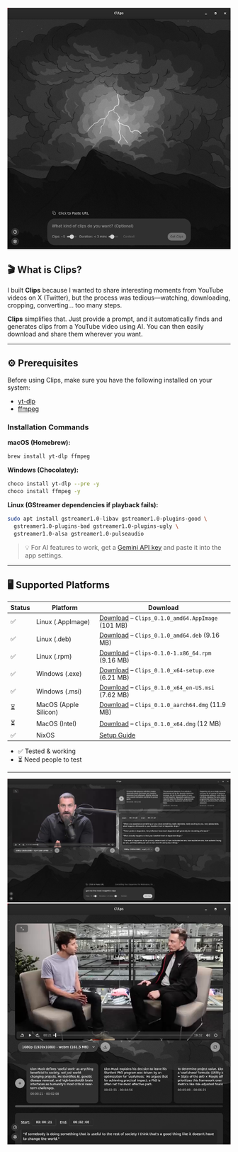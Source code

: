 ![Demo Image](./images/image-small.png)

## 🎬 What is Clips?

I built **Clips** because I wanted to share interesting moments from YouTube videos on X (Twitter), but the process was tedious—watching, downloading, cropping, converting... too many steps.

**Clips** simplifies that. Just provide a prompt, and it automatically finds and generates clips from a YouTube video using AI. You can then easily download and share them wherever you want.

---

## ⚙️ Prerequisites

Before using Clips, make sure you have the following installed on your system:

- [yt-dlp](https://github.com/yt-dlp/yt-dlp/wiki/Installation)
- [ffmpeg](https://ffmpeg.org/download.html)

### Installation Commands

**macOS (Homebrew):**

```sh
brew install yt-dlp ffmpeg
```

**Windows (Chocolatey):**

```sh
choco install yt-dlp --pre -y
choco install ffmpeg -y
```

**Linux (GStreamer dependencies if playback fails):**

```sh
sudo apt install gstreamer1.0-libav gstreamer1.0-plugins-good \
  gstreamer1.0-plugins-bad gstreamer1.0-plugins-ugly \
  gstreamer1.0-alsa gstreamer1.0-pulseaudio
```

> 💡 For AI features to work, get a [Gemini API key](https://aistudio.google.com/apikey) and paste it into the app settings.

---

## 🖥️ Supported Platforms

| Status | Platform              | Download                                                                                                                                |
| ------ | --------------------- | --------------------------------------------------------------------------------------------------------------------------------------- |
| ✅     | Linux (.AppImage)     | [Download](https://github.com/0xmiki/clips/releases/download/v0.1.0/Clips_0.1.0_amd64.AppImage) – `Clips_0.1.0_amd64.AppImage` (101 MB) |
| ✅     | Linux (.deb)          | [Download](https://github.com/0xmiki/clips/releases/download/v0.1.0/Clips_0.1.0_amd64.deb) – `Clips_0.1.0_amd64.deb` (9.16 MB)          |
| ✅     | Linux (.rpm)          | [Download](https://github.com/0xmiki/clips/releases/download/v0.1.0/Clips-0.1.0-1.x86_64.rpm) – `Clips-0.1.0-1.x86_64.rpm` (9.16 MB)    |
| ✅     | Windows (.exe)        | [Download](https://github.com/0xmiki/clips/releases/download/v0.1.0/Clips_0.1.0_x64-setup.exe) – `Clips_0.1.0_x64-setup.exe` (6.21 MB)  |
| ✅     | Windows (.msi)        | [Download](https://github.com/0xmiki/clips/releases/download/v0.1.0/Clips_0.1.0_x64_en-US.msi) – `Clips_0.1.0_x64_en-US.msi` (7.62 MB)  |
| ⏳     | MacOS (Apple Silicon) | [Download](https://github.com/0xmiki/clips/releases/download/v0.1.0/Clips_0.1.0_aarch64.dmg) – `Clips_0.1.0_aarch64.dmg` (11.9 MB)      |
| ⏳     | MacOS (Intel)         | [Download](https://github.com/0xmiki/clips/releases/download/v0.1.0/Clips_0.1.0_x64.dmg) – `Clips_0.1.0_x64.dmg` (12 MB)                |
| ✅     | NixOS                 | [Setup Guide](https://github.com/0xmiki/clips/tree/main/nixos)                                                                          |

- ✅ Tested & working
- ⏳ Need people to test

---

![Demo Image](./images/demo-image.png)
![Demo Image](./images/image-small-demo.png)
